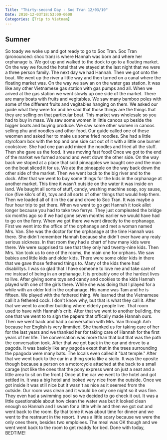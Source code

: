 ```yaml
---
Title: "Thirty-second Day - Soc Tran 12/03/10"
Date: 2010-12-03T18:53:00-0600
Categories: [Trip to Vietnam]
---
```


## Sumner

So toady we woke up and got ready to go to Soc Tran. Soc Tran
(pronounced: shoc tran) is where Hannah was born and where her orphanage
is. We got up and walked to the dock to go to a floating market. On the
way we found the hotel that we stayed at the last night that we were a
three person family. The next day we had Hannah. Then we got onto the
boat. We went up the river a little way and then turned on a canal where
the floating market was. On the way we saw an on the water gas station.
It was like any other Vietnamese gas station with gas pumps and all.
When we arived at the gas station we went slowly up one side of the
market. There are many boats with fruits and vegitables. We saw many
bamboo poles with some of the different fruits and vegitables hanging on
them. We asked our guide what they were for and he said that those
things are the things that they are selling on that particular boat.
This market was wholesale so you had to buy in mass. We saw some women
in little canoos up beside the bigger boats and buying produce. We saw
some other women in canoos selling phu and noodles and other food. Our
guide called one of these weomen and asked her to make us some fried
noodles. She had a little styrofoam box with the top and one side cut
out of it with a little one burner cookstove. She had one pan add mixed
the noodles and fried all the stuff. Then she gave us the food. It was
moving fast food! Once we got to the end of the market we furned around
and went down the other side. On the way back we stoped at a place that
sold pineapples we baught one and the man on the boat sliced it for us.
We ate the pineapple on the way back down the other side of the market.
Then we went back to the big river and to the dock. After that we went
to buy some things for the kids in the orphanage at another market. This
time it wasn't outside on the water it was inside on land. We baught all
sorts of stuff, candy, washing machine soap, soy sause, rice (five
kilo's of it), toys and all sorts of other things that would help them.
Then we loaded all of it in the car and drove to Soc Tran. It was maybe
a four hour trip to get there. When we went to go get Hannah it took
allot longer because you had to take two ferrys. They just compleated
the bridge six months ago so if we had gone seven months earlier we
would have had to go on the ferry. When we got there we went directly to
the orphanage. First we went into the office of the orphanage and met a
woman named Mrs. Van. She was the doctor for the orphanage at the time
Hannah was there. She didn't remember Hannah because she didn't ever
have any realy serious sickness. In that room they had a chart of how
many kids were there. We were supprised to see that they only had
twenty-nine kids. Then Mrs. Van took us to one of the rooms, the main
one for orphans. We saw babies and little kids and older kids. There
were some older kids in there that we gave those fethered things to.
Many of the kids there had disabilitys. I was so glad that I have
someone to love me and take care of me instead of being in an orphanage.
It is probably one of the hardest lives to live. After giving some toys
and candy and cookies to the kids Hannah played with one of the girls
there. While she was doing that I played for a while with an older kid
in the orphanage. His name was Tam and he is fifteen. We played with the
fethered thing. We learned that the Vietnamese call it a fethered cock.
I don't know why, but that is what they call it. After that we went to
another building where elderly people live. That room used to have with
Hannah's crib. After that we went to another building, the one that we
went to to sign the papers that offically made Hannah ours. Then we went
back and had a conversation with Mrs. Van through Anh because her
English is very limmited. She thanked us for taking care of her for the
last years and we thanked her for taking care of Hannah for the first
years of her life. The conversation was more than that but that was the
path the conversation took. After that we got back in the car and drove
to a pagoda. It was basicly like any pagoda exept that in the trees
surrounding the ppagoda were many bats. The locals even called it "bat
temple." After that we went back to the car in a thing sorta like a
sicilo. It was the oposite though because a person on a motorcycle
attached at the back to a small carage (not like the ones that the pony
express went on just a seat and a little area to sit on the front.) Once
at the car we went to the hotel and got settled in. It was a big hotel
and looked very nice from the outside. Once we got inside it was still
nice but it wasn't as nice as it seemed from the outside. Our room was
clean and it would be only one night so it was fine. They even had a
swimming pool so we decided to go check it out. It was a little
questionable about how clean the water was but it looked clean enough so
Hannah and I swam for a little while and then we got out and went back
to the room. By that tome it was about time for dinner and we went to
the restraunt in the resort. It was a little scary because we were the
only ones there, besides two emploiees. The meal was OK though and we
went went back to the room to get readdy for bed. Done with today,
BEDTIME!
